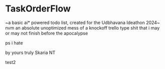 # TaskOrderFlow
~a basic ai* powered todo list, created for the Udbhavana Ideathon 2024~
nvm an absolute unoptimized mess of a knockoff trello type shit that i may or may not finish before the apocalypse

ps i hate

by yours truly Skaria NT

test2
